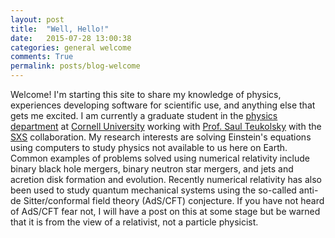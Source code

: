```yaml
---
layout: post
title:  "Well, Hello!"
date:   2015-07-28 13:00:38
categories: general welcome
comments: True
permalink: posts/blog-welcome
---
```

Welcome! I'm starting this site to share my knowledge of physics,
experiences developing software for scientific use, and anything
else that gets me excited. I am currently
a graduate student in the [physics department][3]
at [Cornell University][4] working with [Prof. Saul Teukolsky][5] with
the [SXS][6] collaboration. My research interests are solving
Einstein's equations using computers to study physics not available to
us here on Earth. Common examples of problems solved using numerical relativity
include binary black hole mergers, binary neutron star mergers, and jets
and acretion disk formation and evolution. Recently numerical
relativity has also been used to study quantum mechanical systems using
the so-called anti-de Sitter/conformal field theory (AdS/CFT) conjecture.
If you have not heard of AdS/CFT fear not, I will have a post on this
at some stage but be warned that it is from the view of a relativist, not
a particle physicist.

[1]: http://www.uwinnipeg.ca/physics/
[2]: http://uwinnipeg.ca/
[3]: http://www.physics.cornell.edu/
[4]: http://www.cornell.edu/
[5]: http://astro.cornell.edu/members/saul-a-teukolsky.html
[6]: http://www.black-holes.org/
